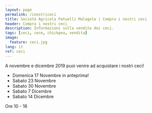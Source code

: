 ```yaml
---
layout: page
permalink: /inostriceci
title: Società Agricola Patuelli Malagola | Compra i nostri ceci
header: Compra i nostri ceci
description: Informazioni sulla vendita dei ceci.
tags: [ceci, cece, chickpea, vendita]
image:
  feature: ceci.jpg
lang: it
ref: ceci
---
```


A novembre e dicembre 2019 puoi venire ad acquistare i nostri ceci!

- Domenica 17 Novembre in anteprima!    
- Sabato 23 Novembre   
- Sabato 30 Novembre   
- Sabato 7 Dicembre   
- Sabato 14 Dicembre   

Ore 10 - 16




